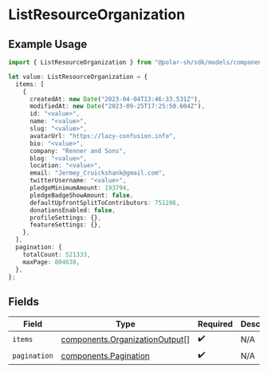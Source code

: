 # ListResourceOrganization

## Example Usage

```typescript
import { ListResourceOrganization } from "@polar-sh/sdk/models/components";

let value: ListResourceOrganization = {
  items: [
    {
      createdAt: new Date("2023-04-04T13:46:33.531Z"),
      modifiedAt: new Date("2023-09-25T17:25:50.604Z"),
      id: "<value>",
      name: "<value>",
      slug: "<value>",
      avatarUrl: "https://lazy-confusion.info",
      bio: "<value>",
      company: "Renner and Sons",
      blog: "<value>",
      location: "<value>",
      email: "Jermey_Cruickshank@gmail.com",
      twitterUsername: "<value>",
      pledgeMinimumAmount: 193794,
      pledgeBadgeShowAmount: false,
      defaultUpfrontSplitToContributors: 751286,
      donationsEnabled: false,
      profileSettings: {},
      featureSettings: {},
    },
  ],
  pagination: {
    totalCount: 521333,
    maxPage: 804638,
  },
};
```

## Fields

| Field                                                                            | Type                                                                             | Required                                                                         | Description                                                                      |
| -------------------------------------------------------------------------------- | -------------------------------------------------------------------------------- | -------------------------------------------------------------------------------- | -------------------------------------------------------------------------------- |
| `items`                                                                          | [components.OrganizationOutput](../../models/components/organizationoutput.md)[] | :heavy_check_mark:                                                               | N/A                                                                              |
| `pagination`                                                                     | [components.Pagination](../../models/components/pagination.md)                   | :heavy_check_mark:                                                               | N/A                                                                              |